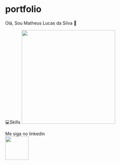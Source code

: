 # portfolio
Olá, Sou Matheus Lucas da Silva 👋



💻Skills
<img src="https://sdmntprsouthcentralus.oaiusercontent.com/files/00000000-dc6c-61f7-b90a-e8552c8d069b/raw?se=2025-05-20T20%3A26%3A51Z&sp=r&sv=2024-08-04&sr=b&scid=8517e473-4e7f-59f7-8f44-40c818ff2b9e&skoid=71e8fa5c-90a9-4c17-827b-14c3005164d6&sktid=a48cca56-e6da-484e-a814-9c849652bcb3&skt=2025-05-20T18%3A38%3A52Z&ske=2025-05-21T18%3A38%3A52Z&sks=b&skv=2024-08-04&sig=ZuE7uUSsHCKsfiwDOYd9torZuO%2BRVuakAasXmzRL39M%3D" width="300" />


Me siga no linkedin <br/> 
<a href="https://www.linkedin.com/in/matheus-lucas-silva-b4814a6a/"> <img src="https://img.freepik.com/vetores-premium/vetor-do-logotipo-quadrado-do-linkedin_667864-115.jpg?semt=ais_hybrid&w=740" width="75" /> <a/>
